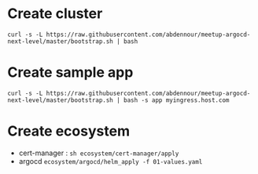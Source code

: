 # Create cluster

`curl -s -L https://raw.githubusercontent.com/abdennour/meetup-argocd-next-level/master/bootstrap.sh | bash`

# Create sample app

`curl -s -L https://raw.githubusercontent.com/abdennour/meetup-argocd-next-level/master/bootstrap.sh | bash -s app myingress.host.com`

# Create ecosystem

- cert-manager : `sh ecosystem/cert-manager/apply`
- argocd `ecosystem/argocd/helm_apply -f 01-values.yaml`